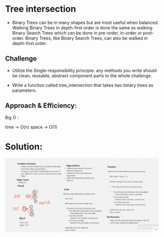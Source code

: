 # Tree intersection

* Binary Trees can be in many shapes but are most useful when balanced. Walking Binary Trees in depth-first order is done the same as walking Binary Search Trees which can be done in pre-order, in-order or post-order. Binary Trees, like Binary Search Trees, can also be walked in depth-first order.

## Challenge 

* Utilize the Single-responsibility principle: any methods you write should be clean, reusable, abstract component parts to the whole challenge.

* Write a function called tree_intersection that takes two binary trees as parameters.

## Approach & Efficiency:

Big O :

time -> O(n)
space -> O(1)

# Solution:

![Image](./tree-intersection.PNG)